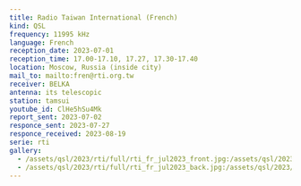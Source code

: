 ```yaml
---
title: Radio Taiwan International (French)
kind: QSL
frequency: 11995 kHz
language: French
reception_date: 2023-07-01
reception_time: 17.00-17.10, 17.27, 17.30-17.40
location: Moscow, Russia (inside city)
mail_to: mailto:fren@rti.org.tw
receiver: BELKA
antenna: its telescopic
station: tamsui
youtube_id: ClHe5hSu4Mk
report_sent: 2023-07-02
responce_sent: 2023-07-27
responce_received: 2023-08-19
serie: rti
gallery:
  - /assets/qsl/2023/rti/full/rti_fr_jul2023_front.jpg:/assets/qsl/2023/rti/small/rti_fr_jul2023_front.jpg
  - /assets/qsl/2023/rti/full/rti_fr_jul2023_back.jpg:/assets/qsl/2023/rti/small/rti_fr_jul2023_back.jpg
---
```


